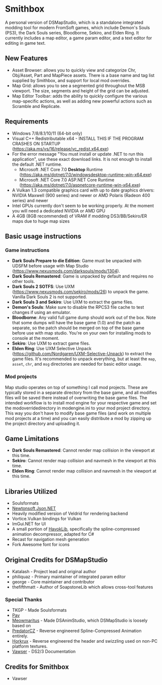 # Smithbox

A personal version of DSMapStudio, which is a standalone integrated modding tool for modern FromSoft games, which include Demon's Souls (PS3), the Dark Souls series, Bloodborne, Sekiro, and Elden Ring. It currently includes a map editor, a game param editor, and a text editor for editing in game text.

## New Features
- Asset Browser: allows you to quickly view and categorize Chr, Obj/Asset, Part and MapPiece assets. There is a base name and tag list supplied by Smithbox, and support for local mod overrides.
- Map Grid: allows you to see a segmented grid throughout the MSB viewport. The size, segments and height of the grid can be adjusted.
- Map Editor Toolbar: adds the ability to quickly configure the various map-specific actions, as well as adding new powerful actions such as Scramble and Replicate.

## Requirements
* Windows 7/8/8.1/10/11 (64-bit only)
* Visual C++ Redistributable x64 - INSTALL THIS IF THE PROGRAM CRASHES ON STARTUP (https://aka.ms/vs/16/release/vc_redist.x64.exe)
* For the error message "You must install or update .NET to run this application", use these exact download links. It is not enough to install the default .NET runtime.
  * Microsoft .NET Core 7.0 **Desktop** Runtime (https://aka.ms/dotnet/7.0/windowsdesktop-runtime-win-x64.exe)
  * Microsoft .NET Core 7.0 ASP.NET Core Runtime (https://aka.ms/dotnet/7.0/aspnetcore-runtime-win-x64.exe)
* A Vulkan 1.3 compatible graphics card with up to date graphics drivers: NVIDIA Maxwell (900 series) and newer or AMD Polaris (Radeon 400 series) and newer
* Intel GPUs currently don't seem to be working properly. At the moment you will need a dedicated NVIDIA or AMD GPU
* A 4GB (8GB recommended) of VRAM if modding DS3/BB/Sekiro/ER maps due to huge map sizes

## Basic usage instructions
### Game instructions
* **Dark Souls Prepare to die Edition**: Game must be unpacked with UDSFM before usage with Map Studio (https://www.nexusmods.com/darksouls/mods/1304).
* **Dark Souls Remastered**: Game is unpacked by default and requires no other tools.
* **Dark Souls 2 SOTFS**: Use UXM (https://www.nexusmods.com/sekiro/mods/26) to unpack the game. Vanilla Dark Souls 2 is not supported.
* **Dark Souls 3 and Sekiro**: Use UXM to extract the game files.
* **Demon's Souls**: Make sure to disable the RPCS3 file cache to test changes if using an emulator.
* **Bloodborne**: Any valid full game dump should work out of the box. Note that some dumps will have the base game (1.0) and the patch as separate, so the patch should be merged on top of the base game before use with map studio. You're on your own for installing mods to console at the moment.
* **Sekiro**: Use UXM to extract game files.
* **Elden Ring**: Use UXM Selective Unpack (https://github.com/Nordgaren/UXM-Selective-Unpack) to extract the game files. It's recommended to unpack everything, but at least the `map`, `asset`, `chr`, and `msg` directories are needed for basic editor usage.

### Mod projects
Map studio operates on top of something I call mod projects. These are typically stored in a separate directory from the base game, and all modifies files will be saved there instead of overwriting the base game files. The intended workflow is to install mod engine for your respective game and set the modoverridedirectory in modengine.ini to your mod project directory. This way you don't have to modify base game files (and work on multiple mod projects at a time) and you can easily distribute a mod by zipping up the project directory and uploading it.

## Game Limitations
* **Dark Souls Remastered**: Cannot render map collision in the viewport at this time.
* **Sekiro**: Cannot render map collision and navmesh in the viewport at this time.
* **Elden Ring**: Cannot render map collision and navmesh in the viewport at this time.

## Libraries Utilized
* Soulsformats
* [Newtonsoft Json.NET](https://www.newtonsoft.com/json)
* Heavily modified version of Veldrid for rendering backend
* Vortice.Vulkan bindings for Vulkan
* ImGui.NET for UI
* A small portion of [HavokLib](https://github.com/PredatorCZ/HavokLib), specifically the spline-compressed animation decompressor, adapted for C#
* Recast for navigation mesh generation
* Fork Awesome font for icons

## Original Credits for DSMapStudio
* Katalash - Project lead and original author
* philiquaz - Primary maintainer of integrated param editor
* george - Core maintainer and contributor
* thefifthmatt - Author of SoapstoneLib which allows cross-tool features

### Special Thanks
* TKGP - Made Soulsformats
* [Pav](https://github.com/JohrnaJohrna)
* [Meowmaritus](https://github.com/meowmaritus) - Made DSAnimStudio, which DSMapStudio is loosely based on
* [PredatorCZ](https://github.com/PredatorCZ) - Reverse engineered Spline-Compressed Animation entirely.
* [Horkrux](https://github.com/horkrux) - Reverse engineered the header and swizzling used on non-PC platform textures.
* [Vawser](https://github.com/vawser) - DS2/3 Documentation

## Credits for Smithbox
* Vawser
  
